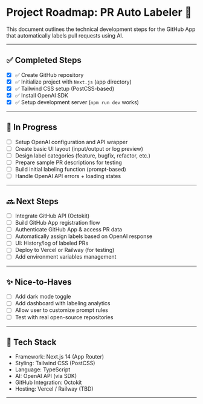 # Project Roadmap: PR Auto Labeler 🤖

This document outlines the technical development steps for the GitHub App that automatically labels pull requests using AI.

---

## ✅ Completed Steps

- [x] ✅ Create GitHub repository
- [x] ✅ Initialize project with `Next.js` (app directory)
- [x] ✅ Tailwind CSS setup (PostCSS-based)
- [x] ✅ Install OpenAI SDK
- [x] ✅ Setup development server (`npm run dev` works)

---

## 🚧 In Progress

- [ ] Setup OpenAI configuration and API wrapper
- [ ] Create basic UI layout (input/output or log preview)
- [ ] Design label categories (feature, bugfix, refactor, etc.)
- [ ] Prepare sample PR descriptions for testing
- [ ] Build initial labeling function (prompt-based)
- [ ] Handle OpenAI API errors + loading states

---

## 🔜 Next Steps

- [ ] Integrate GitHub API (Octokit)
- [ ] Build GitHub App registration flow
- [ ] Authenticate GitHub App & access PR data
- [ ] Automatically assign labels based on OpenAI response
- [ ] UI: History/log of labeled PRs
- [ ] Deploy to Vercel or Railway (for testing)
- [ ] Add environment variables management

---

## ✨ Nice-to-Haves

- [ ] Add dark mode toggle
- [ ] Add dashboard with labeling analytics
- [ ] Allow user to customize prompt rules
- [ ] Test with real open-source repositories

---

## 📁 Tech Stack

- Framework: Next.js 14 (App Router)
- Styling: Tailwind CSS (PostCSS)
- Language: TypeScript
- AI: OpenAI API (via SDK)
- GitHub Integration: Octokit
- Hosting: Vercel / Railway (TBD)

---


